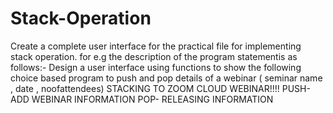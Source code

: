 # Stack-Operation
Create a complete user interface for the practical 
file for implementing stack operation. 
for e.g the description of the program statementis as follows:- 
Design a user interface using functions to show the following choice based program to push and pop details of a webinar ( seminar name , date , noofattendees) STACKING TO ZOOM CLOUD WEBINAR!!!! PUSH- ADD WEBINAR INFORMATION POP- RELEASING INFORMATION

